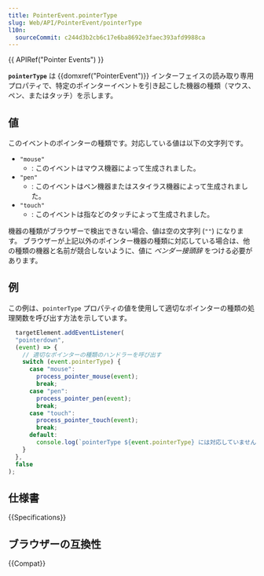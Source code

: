 ```yaml
---
title: PointerEvent.pointerType
slug: Web/API/PointerEvent/pointerType
l10n:
  sourceCommit: c244d3b2cb6c17e6ba8692e3faec393afd9988ca
---
```


{{ APIRef("Pointer Events") }}

**`pointerType`** は {{domxref("PointerEvent")}} インターフェイスの読み取り専用プロパティで、特定のポインターイベントを引き起こした機器の種類（マウス、ペン、またはタッチ）を示します。

## 値

このイベントのポインターの種類です。対応している値は以下の文字列です。

- `"mouse"`
  - : このイベントはマウス機器によって生成されました。
- `"pen"`
  - : このイベントはペン機器またはスタイラス機器によって生成されました。
- `"touch"`
  - : このイベントは指などのタッチによって生成されました。

機器の種類がブラウザーで検出できない場合、値は空の文字列 (`""`) になります。 ブラウザーが上記以外のポインター機器の種類に対応している場合は、他の種類の機器と名前が競合しないように、値に *ベンダー接頭辞* をつける必要があります。

## 例

この例は、`pointerType` プロパティの値を使用して適切なポインターの種類の処理関数を呼び出す方法を示しています。

```js
  targetElement.addEventListener(
  "pointerdown",
  (event) => {
    // 適切なポインターの種類のハンドラーを呼び出す
    switch (event.pointerType) {
      case "mouse":
        process_pointer_mouse(event);
        break;
      case "pen":
        process_pointer_pen(event);
        break;
      case "touch":
        process_pointer_touch(event);
        break;
      default:
        console.log(`pointerType ${event.pointerType} には対応していません`);
    }
  },
  false
);
```

## 仕様書

{{Specifications}}

## ブラウザーの互換性

{{Compat}}
